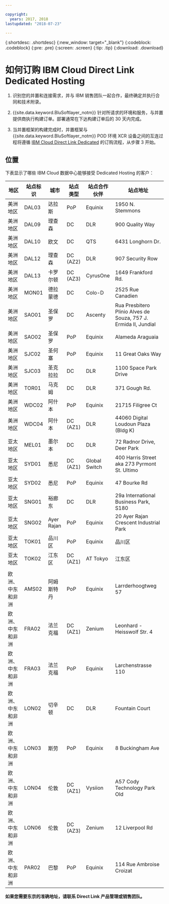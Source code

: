 ```yaml
---

copyright:
  years: 2017, 2018
lastupdated: "2018-07-23"

---
```


{:shortdesc: .shortdesc}
{:new_window: target="_blank"}
{:codeblock: .codeblock}
{:pre: .pre}
{:screen: .screen}
{:tip: .tip}
{:download: .download}

# 如何订购 IBM Cloud Direct Link Dedicated Hosting

1. 识别您的并置和连接需求，并与 IBM 销售团队一起合作，最终确定并执行合同和技术附录。
2. {{site.data.keyword.BluSoftlayer_notm}} 针对所请求的环境和服务，与并置提供商执行构建订单。部署通常在下达构建订单后的 30 天内完成。

3. 当并置框架的构建完成时，并置框架与 {{site.data.keyword.BluSoftlayer_notm}} POD 环境 XCR 设备之间的互连过程将遵循 [IBM Cloud Direct Link Dedicated](order-nsp.html#how-to-order-ibm-cloud-direct-link-dedicated) 的订购流程，从步骤 3 开始。

## 位置

下表显示了哪些 IBM Cloud 数据中心能够接受 Dedicated Hosting 的客户：

|地区|站点标识|城市|站点类型|站点合作伙伴|站点地址|
|-------|-------|-------|-------|-------|-------|
|美洲地区|DAL03|达拉斯|	PoP|	Equinix|	1950 N. Stemmons|
|美洲地区|DAL09|理查森|DC|DLR|900 Quality Way|
|美洲地区|DAL10|欧文|DC|QTS|6431 Longhorn Dr.|
|美洲地区|DAL12|理查森|	DC (AZ2)|DLR|907 Security Row|
|美洲地区|DAL13|卡罗尔顿|DC (AZ3)|CyrusOne|1649 Frankford Rd.|
|美洲地区|MON01|德拉蒙德|DC|Colo-D|2525 Rue Canadien|
|美洲地区|SAO01|圣保罗|DC|Ascenty|Rua Presbitero Plinio Alves de Souza, 757 J. Ermida II, Jundial|
|美洲地区|SAO02|圣保罗|PoP|Equinix|Alameda Araguaia|
|美洲地区|SJC02|圣何塞|	PoP|	Equinix|	11 Great Oaks Way|
|美洲地区|SJC03|圣克拉拉|DC|DLR|1100 Space Park Drive|
|美洲地区|TOR01|马克姆|DC|DLR|371 Gough Rd.|
|美洲地区|WDC02|阿什本|PoP|Equinix|21715 Filigree Ct|
|美洲地区|WDC04|阿什本|DC (AZ1)|DLR|44060 Digital Loudoun Plaza (Bldg K)|
|  |  |  |  |  |  |
|亚太地区|MEL01|墨尔本|DC|DLR|72 Radnor Drive, Deer Park|
|亚太地区|SYD01|悉尼|DC (AZ1)|Global Switch|400 Harris Street aka 273 Pyrmont St. Ultimo|
|亚太地区|	SYD02|	 悉尼|	PoP|	Equinix|	47 Bourke Rd|
|亚太地区|SNG01|裕廊东|DC|DLR|29a International Business Park, S180|
|亚太地区|SNG02|	Ayer Rajan|PoP|	Equinix|	20 Ayer Rajan Crescent Industrial Park|
|亚太地区|TOK01|	品川区|PoP|Equinix|	品川区|
|亚太地区|TOK02|江东区|DC (AZ1)|AT Tokyo|江东区|
|  |  |  |  |  |  |
|欧洲、中东和非洲 |AMS02|	阿姆斯特丹|	PoP|	Equinix|	Larrderhoogtweg 57|
|欧洲、中东和非洲 |FRA02|法兰克福|DC (AZ1)|Zenium|Leonhard - Heisswolf Str. 4|
|欧洲、中东和非洲 |FRA03|	法兰克福|	PoP|	Equinix|	Larchenstrasse 110|
|欧洲、中东和非洲 |LON02|切辛顿|DC|DLR|Fountain Court|
|欧洲、中东和非洲 |LON03|斯劳|	PoP|	Equinix|	8 Buckingham Ave|
|欧洲、中东和非洲 |LON04|伦敦 |DC (AZ1)|Vysiion|A57 Cody Technology Park Old|
|欧洲、中东和非洲 |LON06|伦敦 |	DC (AZ3)|	Zenium|	12 Liverpool Rd|
|欧洲、中东和非洲 |PAR02|巴黎|PoP|Equinix|	114 Rue Ambroise Croizat|



**如果您需要东京的准确地址，请联系 Direct Link 产品管理或销售团队。**
